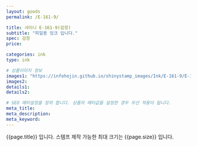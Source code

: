 ```yaml
---
layout: goods
permalink: /E-161-9/

title: 샤이니 E-161-9(검정)
subtitle: "피일용 잉크 입니다."
spec: 검정
price: 

categories: ink
type: ink

# 상품이미지 정보
images1: "https://infohojin.github.io/shinystamp_images/Ink/E-161-9/E-161-9_1.jpg"
images2:
details1:
details2:    

# SEO 메타설정을 정의 합니다. 상품의 메타값을 설정한 경우 우선 적용이 됩니다.
meta_title: 
meta_description:
meta_keyword:
---
```


{{page.title}} 입니다. 스템프 제작 가능한 최대 크기는 {{page.size}} 입니다.